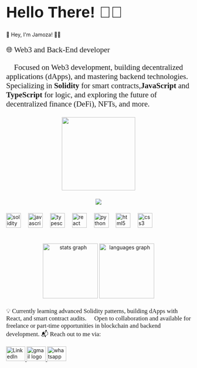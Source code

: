 <!-- Larger Font Size and Unique Font Style -->
<h1 align="left" style="font-size: 3em; font-family: 'Arial', sans-serif;">Hello There! &#128075;&#127998;</h1>

<!-- Introduction -->
<p>&#x1F680; Hey, I'm Jamoza! &#128105;&#8205;&#128187;</p>

<!-- Description -->
<p style="font-size: 1.5em; font-family: 'Georgia', serif;">
  &#x1F310; Web3 and Back-End developer <br>
  </p>

###

<p style="font-size: 1.5em; font-family: 'Georgia', serif;">
  &#x1F4B8; Focused on Web3 development, building decentralized applications (dApps), and mastering backend technologies.<br>
  Specializing in <b>Solidity</b> for smart contracts,<b>JavaScript</b> and <b>TypeScript</b> for logic, and exploring the future of decentralized finance (DeFi), NFTs, and more.
</p>

###

<div align="center">
  <img height="200" padding="20px" src="https://media.giphy.com/media/ZvLUtG6BZkBi0/giphy.gif" />
</div>

###

<div align="center">
  <img src="https://profile-counter.glitch.me/Shamza776/count.svg?" />
</div>

###

<!-- Tech Stack -->
<div align="left">
  <img src="https://cdn.jsdelivr.net/gh/devicons/devicon/icons/solidity/solidity-original.svg" height="40" alt="solidity logo" />
  <img width="12" />
  <img src="https://cdn.jsdelivr.net/gh/devicons/devicon/icons/javascript/javascript-original.svg" height="40" alt="javascript logo" />
  <img width="12" />
  <img src="https://cdn.jsdelivr.net/gh/devicons/devicon/icons/typescript/typescript-original.svg" height="40" alt="typescript logo" />
  <img width="12" />
  <img src="https://cdn.jsdelivr.net/gh/devicons/devicon/icons/react/react-original.svg" height="40" alt="react logo" />
  <img width="12" />
  <img src="https://cdn.jsdelivr.net/gh/devicons/devicon/icons/python/python-original.svg" height="40" alt="python logo" />
  <img width="12" />
  <img src="https://cdn.jsdelivr.net/gh/devicons/devicon/icons/html5/html5-original.svg" height="40" alt="html5 logo" />
  <img width="12" />
  <img src="https://cdn.jsdelivr.net/gh/devicons/devicon/icons/css3/css3-original.svg" height="40" alt="css3 logo" />
</div>

###

<br clear="both" />

<!-- Stats and Most Used Languages -->
<div align="center">
  <img src="https://github-readme-stats.vercel.app/api?username=Shamza776&hide_title=false&hide_rank=false&show_icons=true&include_all_commits=true&count_private=true&disable_animations=false&theme=dracula&locale=en&hide_border=false&order=1" height="150" alt="stats graph" />
  <img src="https://github-readme-stats.vercel.app/api/top-langs?username=Shamza776&locale=en&hide_title=false&layout=compact&card_width=320&langs_count=5&theme=dracula&hide_border=false&order=2" height="150" alt="languages graph" />
</div>

###

<!-- Contact and Collaboration -->
<div align="left">
  <p style="font-size: 1.2em; font-family: 'Georgia', serif;">
    💡 Currently learning advanced Solidity patterns, building dApps with React, and smart contract audits.  
    🤝 Open to collaboration and available for freelance or part-time opportunities in blockchain and backend development.  
    📬 Reach out to me via:
  </p>
  <div>
    <a href="https://www.linkedin.com/in/sharleen-jamoza" target="_blank">
  <img src="https://raw.githubusercontent.com/maurodesouza/profile-readme-generator/master/src/assets/icons/social/linkedin/default.svg" width="52" height="40" alt="LinkedIn logo" />
</a>
    <a href="mailto:jamozasharleen@gmail.com" target="_blank">
  <img src="https://raw.githubusercontent.com/maurodesouza/profile-readme-generator/master/src/assets/icons/social/gmail/default.svg" width="52" height="40" alt="gmail logo" />
   
</a>
    <a href="https://wa.me/254703722881" target="_blank">
  <img src="https://raw.githubusercontent.com/maurodesouza/profile-readme-generator/master/src/assets/icons/social/whatsapp/default.svg" width="52" height="40" alt="whatsapp logo" />
  
</a>
  </div>
</div>
